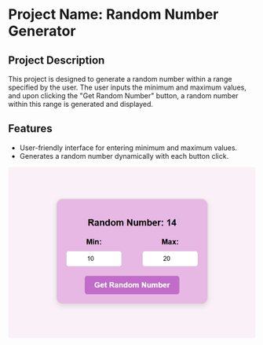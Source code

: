 # Project Name: Random Number Generator
## Project Description
This project is designed to generate a random number within a range specified by the user. The user inputs the minimum and maximum values, and upon clicking the "Get Random Number" button, a random number within this range is generated and displayed.

## Features
 * User-friendly interface for entering minimum and maximum values.
 * Generates a random number dynamically with each button click.




![Ekran Görüntüsü](https://github.com/inci1kabak/Get_Random_Number/blob/main/Ekran%20g%C3%B6r%C3%BCnt%C3%BCs%C3%BC%202024-12-10%20161530.png?raw=true)





